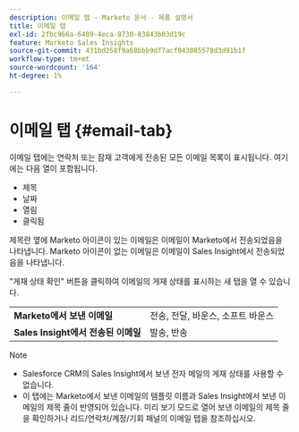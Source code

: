 ```yaml
---
description: 이메일 탭 - Marketo 문서 - 제품 설명서
title: 이메일 탭
exl-id: 2fbc966a-6409-4eca-8730-83843b03d19c
feature: Marketo Sales Insights
source-git-commit: 431bd258f9a68bbb9df7acf043085578d3d91b1f
workflow-type: tm+mt
source-wordcount: '164'
ht-degree: 1%

---
```


# 이메일 탭 {#email-tab}

이메일 탭에는 연락처 또는 잠재 고객에게 전송된 모든 이메일 목록이 표시됩니다. 여기에는 다음 열이 포함됩니다.

* 제목
* 날짜
* 열림
* 클릭됨

제목란 옆에 Marketo 아이콘이 있는 이메일은 이메일이 Marketo에서 전송되었음을 나타냅니다. Marketo 아이콘이 없는 이메일은 이메일이 Sales Insight에서 전송되었음을 나타냅니다.

&quot;게재 상태 확인&quot; 버튼을 클릭하여 이메일의 게재 상태를 표시하는 새 탭을 열 수 있습니다.

<table> 
 <tbody>
  <tr>
   <td><strong>Marketo에서 보낸 이메일</strong></td>
   <td>전송, 전달, 바운스, 소프트 바운스</td>
  </tr>
  <tr>
   <td><strong>Sales Insight에서 전송된 이메일</strong></td>
   <td>발송, 반송</td>
  </tr>
 </tbody>
</table>

>[!NOTE]
>
>* Salesforce CRM의 Sales Insight에서 보낸 전자 메일의 게재 상태를 사용할 수 없습니다.
>* 이 탭에는 Marketo에서 보낸 이메일의 템플릿 이름과 Sales Insight에서 보낸 이메일의 제목 줄이 반영되어 있습니다. 미리 보기 모드로 열어 보낸 이메일의 제목 줄을 확인하거나 리드/연락처/계정/기회 패널의 이메일 탭을 참조하십시오.
